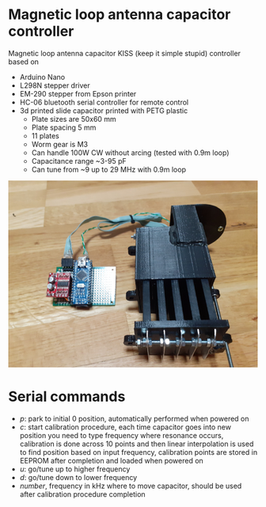 # Magnetic loop antenna capacitor controller
Magnetic loop antenna capacitor KISS (keep it simple stupid) controller based on 
 - Arduino Nano
 - L298N stepper driver
 - EM-290 stepper from Epson printer
 - HC-06 bluetooth serial controller for remote control
 - 3d printed slide capacitor printed with PETG plastic
   - Plate sizes are 50x60 mm
   - Plate spacing 5 mm
   - 11 plates
   - Worm gear is M3
   - Can handle 100W CW without arcing (tested with 0.9m loop)
   - Capacitance range ~3-95 pF
   - Can tune from ~9 up to 29 MHz with 0.9m loop

![alt text](images/magloop.png)

# Serial commands
 - *p*: park to initial 0 position, automatically performed when powered on
 - *c*: start calibration procedure, each time capacitor goes into new position you need to type frequency where resonance occurs, calibration is done across 10 points and then linear interpolation is used to find position based on input frequency, calibration points are stored in EEPROM after completion and loaded when powered on
 - *u*: go/tune up to higher frequency
 - *d*: go/tune down to lower frequency
 - *number*, frequency in kHz where to move capacitor, should be used after calibration procedure completion

